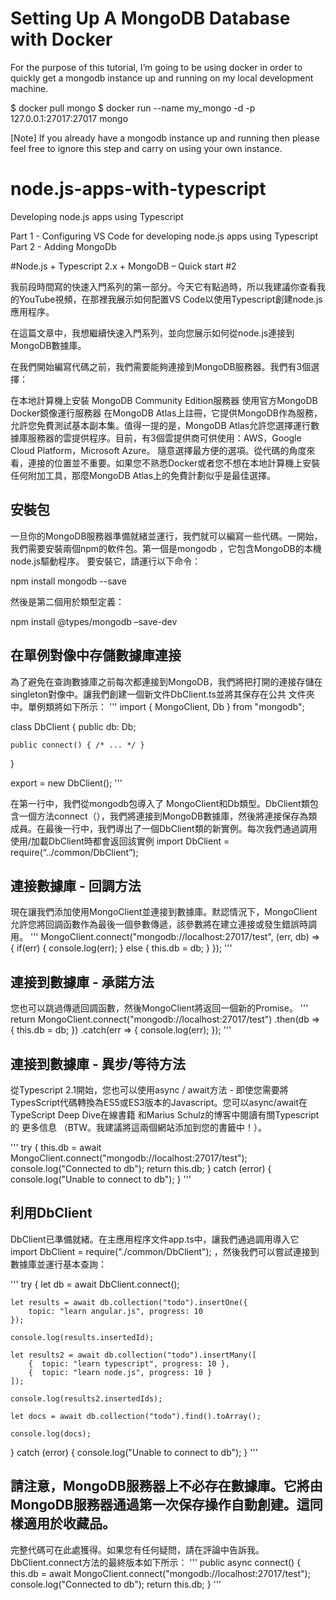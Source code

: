 # Setting Up A MongoDB Database with Docker
For the purpose of this tutorial, I’m going to be using docker in order to quickly get a mongodb instance up and running on my local development machine.

$ docker pull mongo
$ docker run --name my_mongo -d -p 127.0.0.1:27017:27017 mongo

[Note]
If you already have a mongodb instance up and running then please feel free to ignore this step and carry on using your own instance.

# node.js-apps-with-typescript
Developing node.js apps using Typescript

Part 1 - Configuring VS Code for developing node.js apps using Typescript
Part 2 - Adding MongoDb

#Node.js + Typescript 2.x + MongoDB – Quick start #2
 
我前段時間寫的快速入門系列的第一部分。今天它有點過時，所以我建議你查看我的YouTube視頻，在那裡我展示如何配置VS Code以使用Typescript創建node.js應用程序。

在這篇文章中，我想繼續快速入門系列，並向您展示如何從node.js連接到MongoDB數據庫。

在我們開始編寫代碼之前，我們需要能夠連接到MongoDB服務器。我們有3個選擇：

在本地計算機上安裝  MongoDB Community Edition服務器
使用官方MongoDB Docker鏡像運行服務器
在MongoDB Atlas上註冊，它提供MongoDB作為服務，允許您免費測試基本副本集。值得一提的是，MongoDB Atlas允許您選擇運行數據庫服務器的雲提供程序。目前，有3個雲提供商可供使用：AWS，Google Cloud Platform，Microsoft Azure。
隨意選擇最方便的選項。從代碼的角度來看，連接的位置並不重要。如果您不熟悉Docker或者您不想在本地計算機上安裝任何附加工具，那麼MongoDB Atlas上的免費計劃似乎是最佳選擇。

## 安裝包
一旦你的MongoDB服務器準備就緒並運行，我們就可以編寫一些代碼。一開始，我們需要安裝兩個npm的軟件包。第一個是mongodb  ，它包含MongoDB的本機node.js驅動程序。
要安裝它，請運行以下命令：

npm install mongodb --save

然後是第二個用於類型定義：

npm install @types/mongodb –save-dev

## 在單例對像中存儲數據庫連接
為了避免在查詢數據庫之前每次都連接到MongoDB，我們將把打開的連接存儲在singleton對像中。讓我們創建一個新文件DbClient.ts並將其保存在公共 文件夾中。單例類將如下所示：
'''
import { MongoClient, Db } from "mongodb";

class DbClient {
    public db: Db;

    public connect() { /* ... */ }
}

export = new DbClient();
'''

在第一行中，我們從mongodb包導入了  MongoClient和Db類型。DbClient類包含一個方法connect（），我們將連接到MongoDB數據庫，然後將連接保存為類成員。在最後一行中，我們導出了一個DbClient類的新實例。每次我們通過調用使用/加載DbClient時都會返回該實例 import DbClient = require(“../common/DbClient”);

## 連接數據庫 - 回調方法
現在讓我們添加使用MongoClient並連接到數據庫。默認情況下，MongoClient允許您將回調函數作為最後一個參數傳遞，該參數將在建立連接或發生錯誤時調用。
'''
MongoClient.connect("mongodb://localhost:27017/test", (err, db) => {
     if(err) {
         console.log(err);
     } else {
         this.db = db;
     } 
 });
'''

## 連接到數據庫 - 承諾方法
您也可以跳過傳遞回調函數，然後MongoClient將返回一個新的Promise。
'''
return MongoClient.connect("mongodb://localhost:27017/test")
    .then(db => {
        this.db = db;
    })
    .catch(err => {
        console.log(err);
    });
'''

## 連接到數據庫 - 異步/等待方法
從Typescript 2.1開始，您也可以使用async / await方法 - 即使您需要將TypesScript代碼轉換為ES5或ES3版本的Javascript。您可以async/await在TypeScript Deep Dive在線書籍  和Marius Schulz的博客中閱讀有關Typescript的  更多信息 （BTW。我建議將這兩個網站添加到您的書籤中！）。

'''
try {
    this.db = await MongoClient.connect("mongodb://localhost:27017/test");
    console.log("Connected to db");
    return this.db;
} catch (error) {
    console.log("Unable to connect to db");
}
'''

## 利用DbClient
DbClient已準備就緒。在主應用程序文件app.ts中，讓我們通過調用導入它  
import DbClient = require("./common/DbClient");
，然後我們可以嘗試連接到數據庫並運行基本查詢：

'''
try {
    let db = await DbClient.connect();

    let results = await db.collection("todo").insertOne({
        topic: "learn angular.js", progress: 10
    });

    console.log(results.insertedId);

    let results2 = await db.collection("todo").insertMany([
        {  topic: "learn typescript", progress: 10 },
        {  topic: "learn node.js", progress: 10 }
    ]);

    console.log(results2.insertedIds);

    let docs = await db.collection("todo").find().toArray();

    console.log(docs);
} catch (error) {
    console.log("Unable to connect to db");
}
'''

## 請注意，MongoDB服務器上不必存在數據庫。它將由MongoDB服務器通過第一次保存操作自動創建。這同樣適用於收藏品。

完整代碼可在此處獲得。如果您有任何疑問，請在評論中告訴我。DbClient.connect方法的最終版本如下所示：
'''
public async connect() {
    this.db = await MongoClient.connect("mongodb://localhost:27017/test");
    console.log("Connected to db");
    return this.db;
}
'''
 